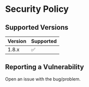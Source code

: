 # Security Policy

## Supported Versions

| Version | Supported          |
| ------- | ------------------ |
| 1.8.x   | :white_check_mark: |

## Reporting a Vulnerability

Open an issue with the bug/problem.
